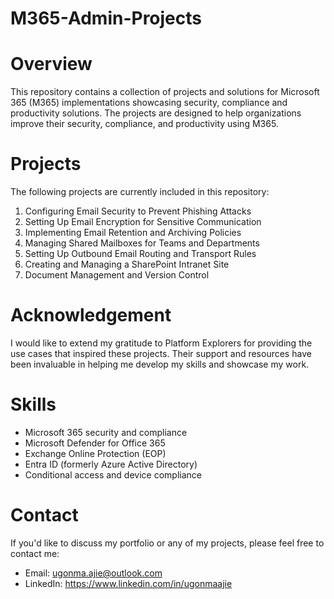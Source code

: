 # M365-Admin-Projects

# Overview
This repository contains a collection of projects and solutions for Microsoft 365 (M365) implementations showcasing security, compliance and productivity solutions.
The projects are designed to help organizations improve their security, compliance, and productivity using M365.

# Projects
The following projects are currently included in this repository:
1. Configuring Email Security to Prevent Phishing Attacks
2. Setting Up Email Encryption for Sensitive Communication
3. Implementing Email Retention and Archiving Policies
4. Managing Shared Mailboxes for Teams and Departments
5. Setting Up Outbound Email Routing and Transport Rules
6. Creating and Managing a SharePoint Intranet Site
7. Document Management and Version Control

# Acknowledgement
I would like to extend my gratitude to Platform Explorers for providing the use cases that inspired these projects. 
Their support and resources have been invaluable in helping me develop my skills and showcase my work.

# Skills
- Microsoft 365 security and compliance
- Microsoft Defender for Office 365
- Exchange Online Protection (EOP)
- Entra ID (formerly Azure Active Directory)
- Conditional access and device compliance

# Contact
If you'd like to discuss my portfolio or any of my projects, please feel free to contact me:

- Email: ugonma.ajie@outlook.com
- LinkedIn: https://www.linkedin.com/in/ugonmaajie
